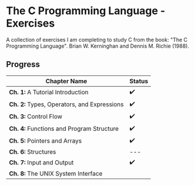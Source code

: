 # The C Programming Language - Exercises
A collection of exercises I am completing to study C from the book: "The C Programming Language". Brian W. Kerninghan and Dennis M. Richie (1988).

## Progress
| Chapter Name | Status |
| --- | --- |
| **Ch. 1:** A Tutorial Introduction | :heavy_check_mark: |
| **Ch. 2:** Types, Operators, and Expressions | :heavy_check_mark: |
| **Ch. 3:** Control Flow | :heavy_check_mark: |
| **Ch. 4:** Functions and Program Structure | :heavy_check_mark: |
| **Ch. 5:** Pointers and Arrays | :heavy_check_mark: |
| **Ch. 6:** Structures | --- |
| **Ch. 7:** Input and Output | :heavy_check_mark: |
| **Ch. 8:** The UNIX System Interface | |

